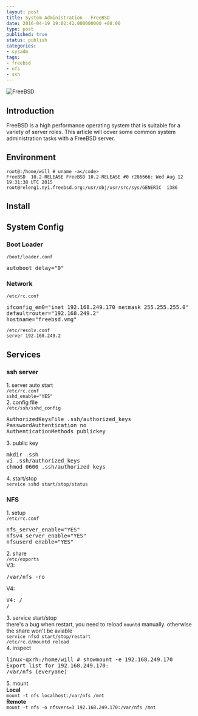 ```yaml
---
layout: post
title: System Administration - FreeBSD
date: 2016-04-19 19:02:42.000000000 +08:00
type: post
published: true
status: publish
categories:
- sysadm
tags:
- freebsd
- nfs
- ssh
---
```


![FreeBSD](/assets/freebsd.png)

## Introduction

FreeBSD is a high performance operating system that is suitable for a variety of server roles. This article will cover some common system administration tasks with a FreeBSD server.

<!--more-->

## Environment

```shell
root@:/home/will # uname -a</code>
FreeBSD  10.2-RELEASE FreeBSD 10.2-RELEASE #0 r286666: Wed Aug 12 19:31:38 UTC 2015     root@releng1.nyi.freebsd.org:/usr/obj/usr/src/sys/GENERIC  i386
```

<h2>Install</h2>
<h2>System Config</h2>
<h3>Boot Loader</h3>
<p><code>/boot/loader.conf</code></p>
<pre>autoboot_delay="0"</pre>
<h3>Network</h3>
<p><code>/etc/rc.conf</code></p>
<pre>ifconfig_em0="inet 192.168.249.170 netmask 255.255.255.0"
defaultrouter="192.168.249.2"
hostname="freebsd.vmg"</pre>
<p><code>/etc/resolv.conf</code><br />
<code>server 192.168.249.2</code></p>
<h2>Services</h2>
<h3>ssh server</h3>
<p>1. server auto start<br />
<code>/etc/rc.conf</code><br />
<code>sshd_enable="YES"</code><br />
2. config file<br />
<code>/etc/ssh/sshd_config</code></p>
<pre>AuthorizedKeysFile .ssh/authorized_keys
PasswordAuthentication no
AuthenticationMethods publickey
</pre>
<p>3. public key</p>
<pre>mkdir .ssh
vi .ssh/authorized_keys
chmod 0600 .ssh/authorized_keys
</pre>
<p>4. start/stop<br />
<code>service sshd start/stop/status</code></p>
<h3>NFS</h3>
<p>1. setup<br />
<code>/etc/rc.conf</code></p>
<pre>nfs_server_enable="YES"
nfsv4_server_enable="YES"
nfsuserd_enable="YES"</pre>
<p>2. share<br />
<code>/etc/exports</code><br />
V3:</p>
<pre>/var/nfs -ro</pre>
<p>V4:</p>
<pre>V4: /
/</pre>
<p>3. service start/stop<br />
there's a bug when restart, you need to reload <code>mountd</code> manually. otherwise the share won't be aviable<br />
<code>service nfsd start/stop/restart</code><br />
<code>/etc/rc.d/mountd reload</code><br />
4. inspect</p>
<pre>linux-qxrh:/home/will # showmount -e 192.168.249.170
Export list for 192.168.249.170:
/var/nfs (everyone)</pre>
<p>5. mount<br />
<b>Local</b><br />
<code>mount -t nfs localhost:/var/nfs /mnt</code><br />
<b>Remote</b><br />
<code>mount -t nfs -o nfsvers=3 192.168.249.170:/var/nfs /mnt</code></p>
